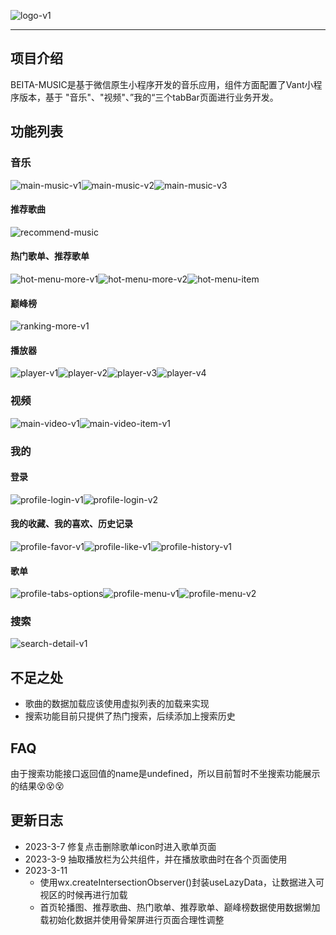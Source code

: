 ![logo-v1](https://raw.githubusercontent.com/beitaandbaozi/BEITA-MUSIC/main/demo-image/logo-v1.png)





------



## 项目介绍

BEITA-MUSIC是基于微信原生小程序开发的音乐应用，组件方面配置了Vant小程序版本，基于 "音乐"、"视频"、”我的“三个tabBar页面进行业务开发。



## 功能列表

### 音乐

![main-music-v1](https://raw.githubusercontent.com/beitaandbaozi/BEITA-MUSIC/main/demo-image/main-music-v1.png)![main-music-v2](https://raw.githubusercontent.com/beitaandbaozi/BEITA-MUSIC/main/demo-image/main-music-v2.png)![main-music-v3](https://raw.githubusercontent.com/beitaandbaozi/BEITA-MUSIC/main/demo-image/main-music-v3.png)



#### 推荐歌曲

![recommend-music](https://raw.githubusercontent.com/beitaandbaozi/BEITA-MUSIC/main/demo-image/recommend-more-v1.png)



#### 热门歌单、推荐歌单

![hot-menu-more-v1](https://raw.githubusercontent.com/beitaandbaozi/BEITA-MUSIC/main/demo-image/hot-menu-more-v1.png)![hot-menu-more-v2](https://raw.githubusercontent.com/beitaandbaozi/BEITA-MUSIC/main/demo-image/hot-menu-more-v2.png)![hot-menu-item](https://raw.githubusercontent.com/beitaandbaozi/BEITA-MUSIC/main/demo-image/hot-menu-item.png)



#### 巅峰榜

![ranking-more-v1](https://raw.githubusercontent.com/beitaandbaozi/BEITA-MUSIC/main/demo-image/ranking-more-v1.png)



#### 播放器

![player-v1](https://raw.githubusercontent.com/beitaandbaozi/BEITA-MUSIC/main/demo-image/player-v1.png)![player-v2](https://raw.githubusercontent.com/beitaandbaozi/BEITA-MUSIC/main/demo-image/player-v2.png)![player-v3](https://raw.githubusercontent.com/beitaandbaozi/BEITA-MUSIC/main/demo-image/player-v3.png)![player-v4](https://raw.githubusercontent.com/beitaandbaozi/BEITA-MUSIC/main/demo-image/player-v4.png)



### 视频

![main-video-v1](https://raw.githubusercontent.com/beitaandbaozi/BEITA-MUSIC/main/demo-image/main-video-v1.png)![main-video-item-v1](https://raw.githubusercontent.com/beitaandbaozi/BEITA-MUSIC/main/demo-image/main-video-item-v1.png)



### 我的

#### 登录

![profile-login-v1](https://raw.githubusercontent.com/beitaandbaozi/BEITA-MUSIC/main/demo-image/profile-login-v1.png)![profile-login-v2](https://raw.githubusercontent.com/beitaandbaozi/BEITA-MUSIC/main/demo-image/profile-login-v2.png)



#### 我的收藏、我的喜欢、历史记录

![profile-favor-v1](https://raw.githubusercontent.com/beitaandbaozi/BEITA-MUSIC/main/demo-image/profile-favor-v1.png)![profile-like-v1](https://raw.githubusercontent.com/beitaandbaozi/BEITA-MUSIC/main/demo-image/profile-like-v1.png)![profile-history-v1](https://raw.githubusercontent.com/beitaandbaozi/BEITA-MUSIC/main/demo-image/profile-history-v1.png)

#### 歌单

![profile-tabs-options](https://raw.githubusercontent.com/beitaandbaozi/BEITA-MUSIC/main/demo-image/profile-tabs-options.png)![profile-menu-v1](https://raw.githubusercontent.com/beitaandbaozi/BEITA-MUSIC/main/demo-image/profile-menu-v1.png)![profile-menu-v2](https://raw.githubusercontent.com/beitaandbaozi/BEITA-MUSIC/main/demo-image/profile-menu-v2.png)



### 搜索

![search-detail-v1](https://raw.githubusercontent.com/beitaandbaozi/BEITA-MUSIC/main/demo-image/search-detail-v1.png)



## 不足之处

- 歌曲的数据加载应该使用虚拟列表的加载来实现
- 搜索功能目前只提供了热门搜索，后续添加上搜索历史

## FAQ

由于搜索功能接口返回值的name是undefined，所以目前暂时不坐搜索功能展示的结果😵😵😵

## 更新日志

- 2023-3-7  修复点击删除歌单icon时进入歌单页面
- 2023-3-9  抽取播放栏为公共组件，并在播放歌曲时在各个页面使用
- 2023-3-11 
  - 使用wx.createIntersectionObserver()封装useLazyData，让数据进入可视区的时候再进行加载
  - 首页轮播图、推荐歌曲、热门歌单、推荐歌单、巅峰榜数据使用数据懒加载初始化数据并使用骨架屏进行页面合理性调整